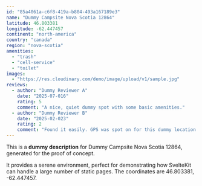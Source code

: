 ```yaml
---
id: "85a4061a-c6f8-419a-b804-493a167189e3"
name: "Dummy Campsite Nova Scotia 12864"
latitude: 46.803381
longitude: -62.447457
continent: "north-america"
country: "canada"
region: "nova-scotia"
amenities:
  - "trash"
  - "cell-service"
  - "toilet"
images:
  - "https://res.cloudinary.com/demo/image/upload/v1/sample.jpg"
reviews:
  - author: "Dummy Reviewer A"
    date: "2025-07-016"
    rating: 5
    comment: "A nice, quiet dummy spot with some basic amenities."
  - author: "Dummy Reviewer B"
    date: "2025-02-023"
    rating: 2
    comment: "Found it easily. GPS was spot on for this dummy location."
---
```


This is a **dummy description** for Dummy Campsite Nova Scotia 12864, generated for the proof of concept.

It provides a serene environment, perfect for demonstrating how SvelteKit can handle a large number of static pages. The coordinates are 46.803381, -62.447457.
